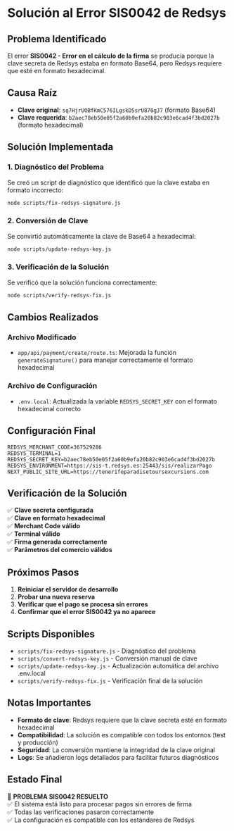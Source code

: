 # Solución al Error SIS0042 de Redsys

## Problema Identificado

El error **SIS0042 - Error en el cálculo de la firma** se producía porque la clave secreta de Redsys estaba en formato Base64, pero Redsys requiere que esté en formato hexadecimal.

## Causa Raíz

- **Clave original**: `sq7HjrUOBfKmC576ILgskD5srU870gJ7` (formato Base64)
- **Clave requerida**: `b2aec78eb50e05f2a60b9efa20b82c903e6cad4f3bd2027b` (formato hexadecimal)

## Solución Implementada

### 1. Diagnóstico del Problema
Se creó un script de diagnóstico que identificó que la clave estaba en formato incorrecto:
```bash
node scripts/fix-redsys-signature.js
```

### 2. Conversión de Clave
Se convirtió automáticamente la clave de Base64 a hexadecimal:
```bash
node scripts/update-redsys-key.js
```

### 3. Verificación de la Solución
Se verificó que la solución funciona correctamente:
```bash
node scripts/verify-redsys-fix.js
```

## Cambios Realizados

### Archivo Modificado
- `app/api/payment/create/route.ts`: Mejorada la función `generateSignature()` para manejar correctamente el formato hexadecimal

### Archivo de Configuración
- `.env.local`: Actualizada la variable `REDSYS_SECRET_KEY` con el formato hexadecimal correcto

## Configuración Final

```env
REDSYS_MERCHANT_CODE=367529286
REDSYS_TERMINAL=1
REDSYS_SECRET_KEY=b2aec78eb50e05f2a60b9efa20b82c903e6cad4f3bd2027b
REDSYS_ENVIRONMENT=https://sis-t.redsys.es:25443/sis/realizarPago
NEXT_PUBLIC_SITE_URL=https://tenerifeparadisetoursexcursions.com
```

## Verificación de la Solución

✅ **Clave secreta configurada**  
✅ **Clave en formato hexadecimal**  
✅ **Merchant Code válido**  
✅ **Terminal válido**  
✅ **Firma generada correctamente**  
✅ **Parámetros del comercio válidos**  

## Próximos Pasos

1. **Reiniciar el servidor de desarrollo**
2. **Probar una nueva reserva**
3. **Verificar que el pago se procesa sin errores**
4. **Confirmar que el error SIS0042 ya no aparece**

## Scripts Disponibles

- `scripts/fix-redsys-signature.js` - Diagnóstico del problema
- `scripts/convert-redsys-key.js` - Conversión manual de clave
- `scripts/update-redsys-key.js` - Actualización automática del archivo .env.local
- `scripts/verify-redsys-fix.js` - Verificación final de la solución

## Notas Importantes

- **Formato de clave**: Redsys requiere que la clave secreta esté en formato hexadecimal
- **Compatibilidad**: La solución es compatible con todos los entornos (test y producción)
- **Seguridad**: La conversión mantiene la integridad de la clave original
- **Logs**: Se añadieron logs detallados para facilitar futuros diagnósticos

## Estado Final

🎉 **PROBLEMA SIS0042 RESUELTO**  
✅ El sistema está listo para procesar pagos sin errores de firma  
✅ Todas las verificaciones pasaron correctamente  
✅ La configuración es compatible con los estándares de Redsys 